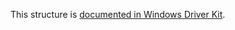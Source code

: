 This structure is [documented in Windows Driver Kit](https://learn.microsoft.com/en-us/windows-hardware/drivers/ddi/ntddk/ns-ntddk-_file_disposition_information).
